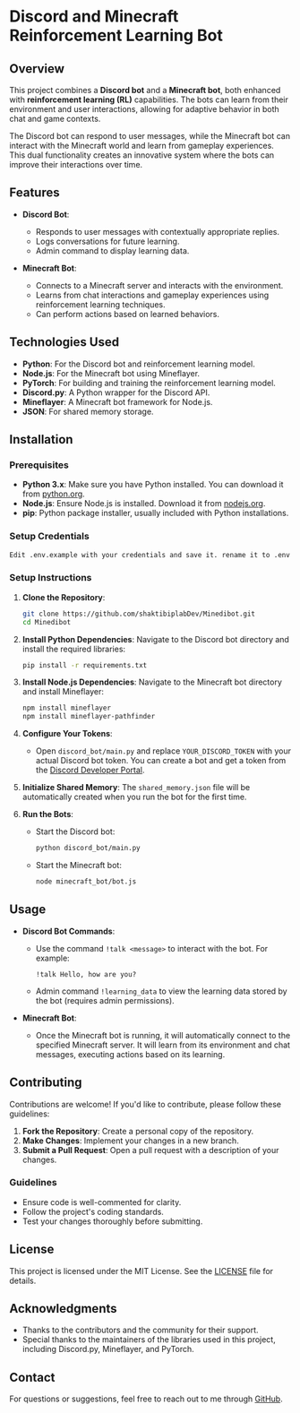 # Discord and Minecraft Reinforcement Learning Bot

## Overview
This project combines a **Discord bot** and a **Minecraft bot**, both enhanced with **reinforcement learning (RL)** capabilities. The bots can learn from their environment and user interactions, allowing for adaptive behavior in both chat and game contexts. 

The Discord bot can respond to user messages, while the Minecraft bot can interact with the Minecraft world and learn from gameplay experiences. This dual functionality creates an innovative system where the bots can improve their interactions over time.

## Features
- **Discord Bot**:
  - Responds to user messages with contextually appropriate replies.
  - Logs conversations for future learning.
  - Admin command to display learning data.

- **Minecraft Bot**:
  - Connects to a Minecraft server and interacts with the environment.
  - Learns from chat interactions and gameplay experiences using reinforcement learning techniques.
  - Can perform actions based on learned behaviors.

## Technologies Used
- **Python**: For the Discord bot and reinforcement learning model.
- **Node.js**: For the Minecraft bot using Mineflayer.
- **PyTorch**: For building and training the reinforcement learning model.
- **Discord.py**: A Python wrapper for the Discord API.
- **Mineflayer**: A Minecraft bot framework for Node.js.
- **JSON**: For shared memory storage.

## Installation

### Prerequisites
- **Python 3.x**: Make sure you have Python installed. You can download it from [python.org](https://www.python.org/downloads/).
- **Node.js**: Ensure Node.js is installed. Download it from [nodejs.org](https://nodejs.org/).
- **pip**: Python package installer, usually included with Python installations.

### Setup Credentials
   ```bash
   Edit .env.example with your credentials and save it. rename it to .env
  
   ```
### Setup Instructions

1. **Clone the Repository**:
   ```bash
   git clone https://github.com/shaktibiplabDev/Minedibot.git
   cd Minedibot
   ```

2. **Install Python Dependencies**:
   Navigate to the Discord bot directory and install the required libraries:
   ```bash
   pip install -r requirements.txt
   ```

3. **Install Node.js Dependencies**:
   Navigate to the Minecraft bot directory and install Mineflayer:
   ```bash
   npm install mineflayer
   npm install mineflayer-pathfinder
   ```

4. **Configure Your Tokens**:
   - Open `discord_bot/main.py` and replace `YOUR_DISCORD_TOKEN` with your actual Discord bot token. You can create a bot and get a token from the [Discord Developer Portal](https://discord.com/developers/applications).

5. **Initialize Shared Memory**:
   The `shared_memory.json` file will be automatically created when you run the bot for the first time.

6. **Run the Bots**:
   - Start the Discord bot:
     ```bash
     python discord_bot/main.py
     ```
   - Start the Minecraft bot:
     ```bash
     node minecraft_bot/bot.js
     ```

## Usage
- **Discord Bot Commands**:
  - Use the command `!talk <message>` to interact with the bot. For example:
    ```
    !talk Hello, how are you?
    ```
  - Admin command `!learning_data` to view the learning data stored by the bot (requires admin permissions).

- **Minecraft Bot**:
  - Once the Minecraft bot is running, it will automatically connect to the specified Minecraft server. It will learn from its environment and chat messages, executing actions based on its learning.

## Contributing
Contributions are welcome! If you'd like to contribute, please follow these guidelines:

1. **Fork the Repository**: Create a personal copy of the repository.
2. **Make Changes**: Implement your changes in a new branch.
3. **Submit a Pull Request**: Open a pull request with a description of your changes.

### Guidelines
- Ensure code is well-commented for clarity.
- Follow the project's coding standards.
- Test your changes thoroughly before submitting.

## License
This project is licensed under the MIT License. See the [LICENSE](LICENSE) file for details.

## Acknowledgments
- Thanks to the contributors and the community for their support.
- Special thanks to the maintainers of the libraries used in this project, including Discord.py, Mineflayer, and PyTorch.

## Contact
For questions or suggestions, feel free to reach out to me through [GitHub](https://github.com/shaktibiplabDev).
